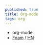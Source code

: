 ```yaml
---
published: true
title: Org-mode
tags: org
---
```

- org-mode
- [Foam](https://foambubble.github.io/foam/) / [HN](https://news.ycombinator.com/item?id=24206727)
